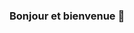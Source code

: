 ### Bonjour et bienvenue 👋

<!--
**Peter-Binate/Peter-Binate** is a ✨ _special_ ✨ repository because its `README.md` (this file) appears on your GitHub profile.

Je suis un développeur front-end JavaScript qui aime créer des sites web interactifs et attrayants. 
Actuellement, je suis en train d'apprendre la bibliothèque React.js pour améliorer mes compétences en développement web.

Je suis constamment à la recherche de nouveaux projets à réaliser pour améliorer mes connaissances et mes compétences. 
J'aime travailler en équipe et partager mes connaissances avec les autres développeurs pour apprendre et grandir ensemble.

En plus de ma passion pour le développement web, j'aime le cinéma, les jeux vidéos et les sciences (l'astronomie, la biologie, etc...). 
N'hésitez pas à me contacter si vous avez des questions ou si vous souhaitez travailler sur un projet ensemble.

